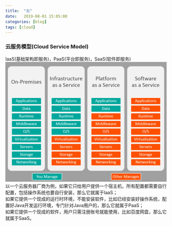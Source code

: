 ```yaml
---
title:  "云"
date:   2019-08-01 15:05:00
categories: [blog]
tags: [cloud]
---
```


### 云服务模型(Cloud Service Model)
IaaS(基础架构即服务)，PaaS(平台即服务)，SaaS(软件即服务)  
![](/images/2019-08-01-cloud/1.jpg)
以一个云服务器厂商为例，如果它只给用户提供一个宿主机，所有配置都需要自行配置，包括操作系统也要自行安装，那么它就属于IaaS；  
如果它提供一个现成的运行时环境，不能安装软件，比如已经安装好操作系统，配置好Java开发运行环境，专门针对Java用户的，那么它就属于PaaS；  
如果它提供一个现成的软件，用户只需注册账号就能使用，比如百度网盘，那么它就属于SaaS。